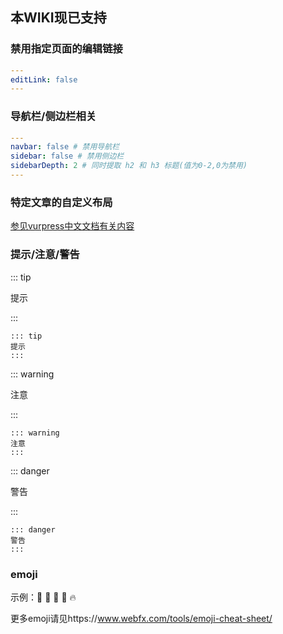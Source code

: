 ## 本WIKI现已支持

### 禁用指定页面的编辑链接

```yaml
---
editLink: false
---
```

### 导航栏/侧边栏相关

```yaml
---
navbar: false # 禁用导航栏
sidebar: false # 禁用侧边栏
sidebarDepth: 2 # 同时提取 h2 和 h3 标题(值为0-2,0为禁用)
---
```

### 特定文章的自定义布局

[参见vurpress中文文档有关内容](https://www.vuepress.cn/theme/default-theme-config.html#%E7%89%B9%E5%AE%9A%E9%A1%B5%E9%9D%A2%E7%9A%84%E8%87%AA%E5%AE%9A%E4%B9%89%E5%B8%83%E5%B1%80)

### 提示/注意/警告

::: tip 

提示

 ::: 

```
::: tip 
提示
::: 
```

::: warning

注意

:::

```
::: warning
注意
::: 
```

 ::: danger

警告

:::

```
::: danger
警告
:::
```

### emoji

示例：:tada: :100: :bamboo: :gift_heart: :fire:

更多emoji请见https://www.webfx.com/tools/emoji-cheat-sheet/


